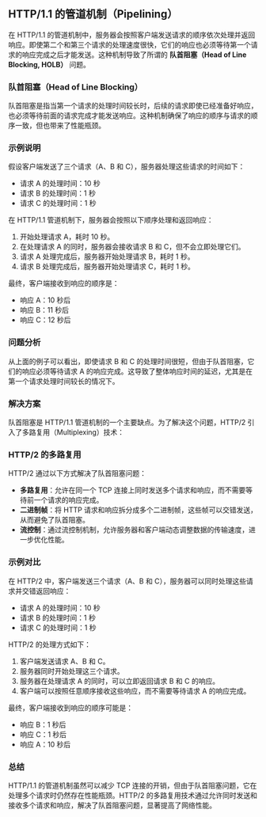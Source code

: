 ## HTTP/1.1 的管道机制（Pipelining）

在 HTTP/1.1 的管道机制中，服务器会按照客户端发送请求的顺序依次处理并返回响应。即使第二个和第三个请求的处理速度很快，它们的响应也必须等待第一个请求的响应完成之后才能发送。这种机制导致了所谓的 **队首阻塞（Head of Line Blocking, HOLB）** 问题。

### 队首阻塞（Head of Line Blocking）

队首阻塞是指当第一个请求的处理时间较长时，后续的请求即使已经准备好响应，也必须等待前面的请求完成才能发送响应。这种机制确保了响应的顺序与请求的顺序一致，但也带来了性能瓶颈。

### 示例说明

假设客户端发送了三个请求（A、B 和 C），服务器处理这些请求的时间如下：
- 请求 A 的处理时间：10 秒
- 请求 B 的处理时间：1 秒
- 请求 C 的处理时间：1 秒

在 HTTP/1.1 管道机制下，服务器会按照以下顺序处理和返回响应：
1. 开始处理请求 A，耗时 10 秒。
2. 在处理请求 A 的同时，服务器会接收请求 B 和 C，但不会立即处理它们。
3. 请求 A 处理完成后，服务器开始处理请求 B，耗时 1 秒。
4. 请求 B 处理完成后，服务器开始处理请求 C，耗时 1 秒。

最终，客户端接收到响应的顺序是：
- 响应 A：10 秒后
- 响应 B：11 秒后
- 响应 C：12 秒后

### 问题分析

从上面的例子可以看出，即使请求 B 和 C 的处理时间很短，但由于队首阻塞，它们的响应必须等待请求 A 的响应完成。这导致了整体响应时间的延迟，尤其是在第一个请求处理时间较长的情况下。

### 解决方案

队首阻塞是 HTTP/1.1 管道机制的一个主要缺点。为了解决这个问题，HTTP/2 引入了多路复用（Multiplexing）技术：

### HTTP/2 的多路复用

HTTP/2 通过以下方式解决了队首阻塞问题：
- **多路复用**：允许在同一个 TCP 连接上同时发送多个请求和响应，而不需要等待前一个请求的响应完成。
- **二进制帧**：将 HTTP 请求和响应拆分成多个二进制帧，这些帧可以交错发送，从而避免了队首阻塞。
- **流控制**：通过流控制机制，允许服务器和客户端动态调整数据的传输速度，进一步优化性能。

### 示例对比

在 HTTP/2 中，客户端发送三个请求（A、B 和 C），服务器可以同时处理这些请求并交错返回响应：
- 请求 A 的处理时间：10 秒
- 请求 B 的处理时间：1 秒
- 请求 C 的处理时间：1 秒

HTTP/2 的处理方式如下：
1. 客户端发送请求 A、B 和 C。
2. 服务器同时开始处理这三个请求。
3. 服务器在处理请求 A 的同时，可以立即返回请求 B 和 C 的响应。
4. 客户端可以按照任意顺序接收这些响应，而不需要等待请求 A 的响应完成。

最终，客户端接收到响应的顺序可能是：
- 响应 B：1 秒后
- 响应 C：1 秒后
- 响应 A：10 秒后

### 总结

HTTP/1.1 的管道机制虽然可以减少 TCP 连接的开销，但由于队首阻塞问题，它在处理多个请求时仍然存在性能瓶颈。HTTP/2 的多路复用技术通过允许同时发送和接收多个请求和响应，解决了队首阻塞问题，显著提高了网络性能。
